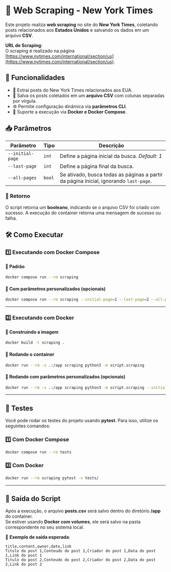 # 📰 Web Scraping - New York Times

Este projeto realiza **web scraping** no site do **New York Times**, coletando posts relacionados aos **Estados Unidos** e salvando os dados em um arquivo **CSV**.

**URL de Scraping**:  
O scraping é realizado na página [https://www.nytimes.com/international/section/us](https://www.nytimes.com/international/section/us).

## 📌 Funcionalidades

- 🚀 Extrai posts do New York Times relacionados aos EUA.
- 📄 Salva os posts coletados em um **arquivo CSV** com colunas separadas por vírgula.
- ⚙️ Permite configuração dinâmica via **parâmetros CLI**.
- 🐳 Suporte a execução via **Docker e Docker Compose**.

## 📥 Parâmetros

| Parâmetro        | Tipo   | Descrição                                                                             |
| ---------------- | ------ | ------------------------------------------------------------------------------------- |
| `--initial-page` | `int`  | Define a página inicial da busca. _Default: 1_                                        |
| `--last-page`    | `int`  | Define a página final da busca.                                                       |
| `--all-pages`    | `bool` | Se ativado, busca todas as páginas a partir da página inicial, ignorando `last-page`. |

### 🔄 Retorno

O script retorna um **booleano**, indicando se o arquivo CSV foi criado com sucesso.
A execução do container retorna uma mensagem de sucesso ou falha.

## 🛠️ Como Executar

### 1️⃣ **Executando com Docker Compose**

#### 🔹 Padrão

```sh
docker compose run --rm scraping
```

#### 🔹 Com parâmetros personalizados (opcionais)

```sh
docker compose run --rm scraping --initial-page=1 --last-page=2 --all-pages
```

---

### 2️⃣ **Executando com Docker**

#### 🔹 Construindo a imagem

```sh
docker build -t scraping .
```

#### 🔹 Rodando o container

```sh
docker run --rm -v .:/app scraping python3 -m script.scraping
```

#### 🔹 Rodando com parâmetros personalizados (opcionais)

```sh
docker run --rm -v .:/app scraping python3 -m script.scraping --initial-page=1 --last-page=2 --all-pages
```

---

## 🧪 Testes

Você pode rodar os testes do projeto usando **pytest**. Para isso, utilize os seguintes comandos:

### 1️⃣ **Com Docker Compose**

```sh
docker compose run --rm tests
```

### 2️⃣ **Com Docker**

```sh
docker run --rm scraping pytest -v tests/
```

---

## 📂 Saída do Script

Após a execução, o arquivo **posts.csv** será salvo dentro do diretório **/app** do container.  
Se estiver usando **Docker com volumes**, ele será salvo na pasta correspondente no seu sistema local.

📍 **Exemplo de saída esperada**:

```csv
title,content,owner,date,link
Titulo do post 1,Conteudo do post 1,Criador do post 1,Data do post 1,Link do post 1
Titulo do post 2,Conteudo do post 2,Criador do post 2,Data do post 2,Link do post 2
```
